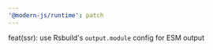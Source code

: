 ```yaml
---
'@modern-js/runtime': patch
---
```


feat(ssr): use Rsbuild's `output.module` config for ESM output

